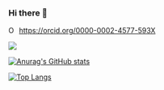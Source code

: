 ### Hi there 👋


<div itemscope itemtype="https://schema.org/Person"><a itemprop="sameAs" content="https://orcid.org/0000-0002-4577-593X" href="https://orcid.org/0000-0002-4577-593X" target="orcid.widget" rel="me noopener noreferrer" style="vertical-align:top;"><img src="https://orcid.org/sites/default/files/images/orcid_16x16.png" style="width:1em;margin-right:.5em;" alt="ORCID iD icon">https://orcid.org/0000-0002-4577-593X</a></div>
<!--
**ealux/ealux** is a ✨ _special_ ✨ repository because its `README.md` (this file) appears on your GitHub profile.

Here are some ideas to get you started:

- 🔭 I’m currently working on ...
- 🌱 I’m currently learning ...
- 👯 I’m looking to collaborate on ...
- 🤔 I’m looking for help with ...
- 💬 Ask me about ...
- 📫 How to reach me: ...
- 😄 Pronouns: ...
- ⚡ Fun fact: ...
-->

<!--<img src="https://komarev.com/ghpvc/?username=ealux" alt="blueedge"/> -->

![](https://hit.yhype.me/github/profile?user_id=29152500)

[![Anurag's GitHub stats](https://github-readme-stats.vercel.app/api?username=ealux&show_icons=true&include_all_commits=true&count_private=true&hide=contribs&disable_animations=true)](https://github.com/anuraghazra/github-readme-stats)

<!-- Ссылки на конкретный репозиторий
[![Readme Card](https://github-readme-stats.vercel.app/api/pin/?username=anuraghazra&repo=github-readme-stats)](https://github.com/anuraghazra/github-readme-stats)
-->

[![Top Langs](https://github-readme-stats.vercel.app/api/top-langs/?username=ealux)](https://github.com/anuraghazra/github-readme-stats)



